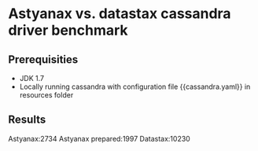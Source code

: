 Astyanax vs. datastax cassandra driver benchmark
================================================


Prerequisities
--------------
* JDK 1.7
* Locally running cassandra with configuration file {{cassandra.yaml}} in resources folder


Results
-------
Astyanax:2734
Astyanax prepared:1997
Datastax:10230

